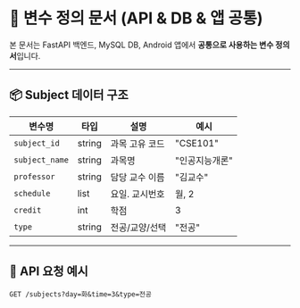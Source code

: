 # 📘 변수 정의 문서 (API & DB & 앱 공통)

본 문서는 FastAPI 백엔드, MySQL DB, Android 앱에서 **공통으로 사용하는 변수 정의서**입니다.

---

## 📦 Subject 데이터 구조

| 변수명        | 타입   | 설명              | 예시           |
|--------------|--------|-------------------|----------------|
| `subject_id` | string | 과목 고유 코드     | "CSE101"       |
| `subject_name`       | string | 과목명            | "인공지능개론" |
| `professor`  | string | 담당 교수 이름     | "김교수"       |
| `schedule`       | list    | 요일. 교시번호          | 월, 2              |
| `credit`     | int    | 학점              | 3              |
| `type`       | string | 전공/교양/선택     | "전공"         | //미정

---

## 📨 API 요청 예시

```http
GET /subjects?day=화&time=3&type=전공
